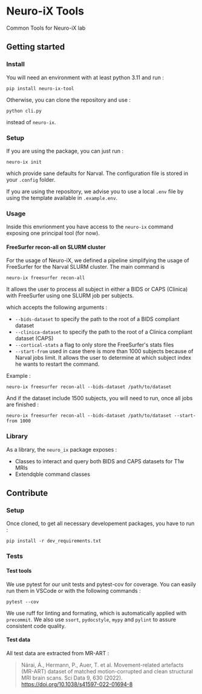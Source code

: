 # Neuro-iX Tools
Common Tools for Neuro-iX lab

## Getting started

### Install

You will need an environment with at least python 3.11 and run :

```
pip install neuro-ix-tool
```

Otherwise, you can clone the repository and use :

```
python cli.py
```

instead of `neuro-ix`.

### Setup

If you are using the package, you can just run :

```
neuro-ix init
```

which provide sane defaults for Narval. The configuration file is stored in your `.config` folder.

If you are using the repository, we advise you to use a local `.env` file by using the template available in `.example.env`.

### Usage

Inside this envrionment you have access to the `neuro-ix` command exposing one principal tool (for now).

#### FreeSurfer recon-all on SLURM cluster

For the usage of Neuro-iX, we defined a pipeline simplifying the usage of FreeSurfer for the Narval SLURM cluster. The main command is 

```
neuro-ix freesurfer recon-all
```
It allows the user to process all subject in either a BIDS or CAPS (Clinica) with FreeSurfer using one SLURM job per subjects.

which accepts the following arguments :
- `--bids-dataset` to specify the path to the root of a BIDS compliant dataset
- `--clinica-dataset` to specify the path to the root of a Clinica compliant dataset (CAPS)
- `--cortical-stats` a flag to only store the FreeSurfer's stats files 
- `--start-from` used in case there is more than 1000 subjects because of Narval jobs limit. It allows the user to determine at which subject index he wants to restart the command.

Example :

```
neuro-ix freesurfer recon-all --bids-dataset /path/to/dataset
```

And if the dataset include 1500 subjects, you will need to run, once all jobs are finished :

```
neuro-ix freesurfer recon-all --bids-dataset /path/to/dataset --start-from 1000
```

### Library

As a library, the `neuro_ix` package exposes :
- Classes to interact and query both BIDS and CAPS datasets for T1w MRIs
- Extendqble command classes 

## Contribute
### Setup

Once cloned, to get all necessary developement packages, you have to run :
```
pip install -r dev_requirements.txt
```

### Tests

#### Test tools

We use pytest for our unit tests and pytest-cov for coverage. You can easily run them in VSCode or with the following commands :

```
pytest --cov
```

We use ruff for linting and formating, which is automatically applied with `precommit`.
We also use `ssort`, `pydocstyle`, `mypy` and `pylint` to assure consistent code quality.

#### Test data

All test data are extracted from MR-ART :

>Nárai, Á., Hermann, P., Auer, T. et al. Movement-related artefacts (MR-ART) dataset of matched motion-corrupted and clean structural MRI brain scans. Sci Data 9, 630 (2022). https://doi.org/10.1038/s41597-022-01694-8
